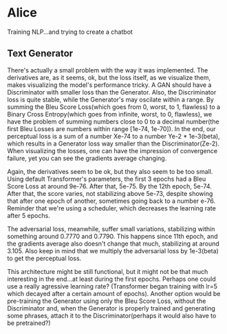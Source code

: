 # Alice
Training NLP...and trying to create a chatbot


## Text Generator
There's actually a small problem with the way it was implemented. The derivatives are, as it seems, ok, but the loss itself, as we visualize them, makes visualizing the model's performance tricky.
A GAN should have a Discriminator with smaller loss than the Generator. Also, the Discriminator loss is quite stable, while the Generator's may oscilate within a range.
By summing the Bleu Score Loss(which goes from 0, worst, to 1, flawless) to a Binary Cross Entropy(which goes from infinite, worst, to 0, flawless), we have the problem of summing numbers close to 0 to a decimal number(the first Bleu Losses are numbers within range [1e-74, 1e-70]). In the end, our perceptual loss is a sum of a number Xe-74 to a number Ye-2 * 1e-3(beta), which results in a Generator loss way smaller than the Discriminator(Ze-2). When visualizing the losses, one can have the impression of convergence failure, yet you can see the gradients average changing.

Again, the derivatives seem to be ok, but they also seem to be too small. Using default Transformer's parameters, the first 3 epochs had a Bleu Score Loss at around 9e-76. After that, 5e-75. By the 12th epoch, 5e-74. After that, the score varies, not stabilizing above 5e-73, despite showing that after one epoch of another, sometimes going back to a number e-76. Reminder that we're using a scheduler, which decreases the learning rate after 5 epochs.

The adversarial loss, meanwhile, suffer small variations, stabilizing within something around 0.7770 and 0.7790. This happens since 11th epoch, and the gradients average also doesn't change that much, stabilizing at around 3.105. Also keep in mind that we multiply the adversarial loss by 1e-3(beta) to get the perceptual loss.

This architecture might be still functional, but it might not be that much interesting in the end...at least during the first epochs. Perhaps one could use a really agressive learning rate? (Transformer began training with lr=5 which decayed after a certain amount of epochs). Another option would be pre-training the Generator using only the Bleu Score Loss, without the Discriminator and, when the Generator is properly trained and generating some phrases, attach it to the Discriminator(perhaps it would also have to be pretrained?)
